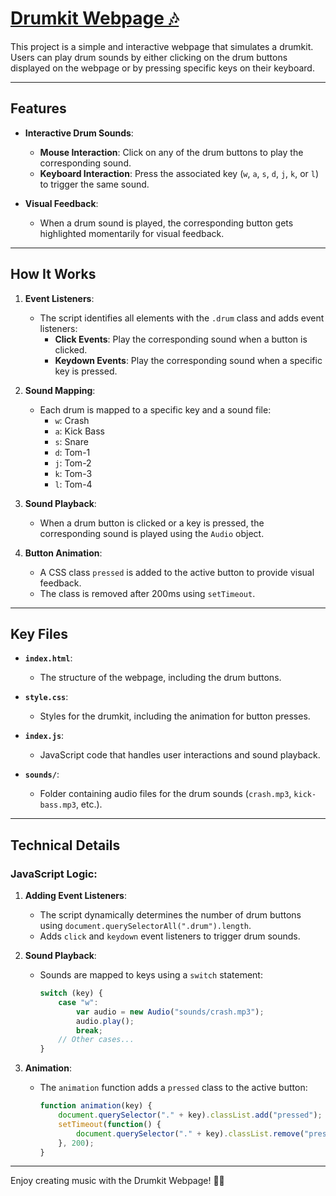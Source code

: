 # [Drumkit Webpage 🎶](https://drum-kit-seven-chi.vercel.app/)

This project is a simple and interactive webpage that simulates a drumkit. Users can play drum sounds by either clicking on the drum buttons displayed on the webpage or by pressing specific keys on their keyboard.

---

## Features

- **Interactive Drum Sounds**:
  - **Mouse Interaction**: Click on any of the drum buttons to play the corresponding sound.
  - **Keyboard Interaction**: Press the associated key (`w`, `a`, `s`, `d`, `j`, `k`, or `l`) to trigger the same sound.

- **Visual Feedback**:
  - When a drum sound is played, the corresponding button gets highlighted momentarily for visual feedback.

---

## How It Works

1. **Event Listeners**:
   - The script identifies all elements with the `.drum` class and adds event listeners:
     - **Click Events**: Play the corresponding sound when a button is clicked.
     - **Keydown Events**: Play the corresponding sound when a specific key is pressed.

2. **Sound Mapping**:
   - Each drum is mapped to a specific key and a sound file:
     - `w`: Crash
     - `a`: Kick Bass
     - `s`: Snare
     - `d`: Tom-1
     - `j`: Tom-2
     - `k`: Tom-3
     - `l`: Tom-4

3. **Sound Playback**:
   - When a drum button is clicked or a key is pressed, the corresponding sound is played using the `Audio` object.

4. **Button Animation**:
   - A CSS class `pressed` is added to the active button to provide visual feedback.
   - The class is removed after 200ms using `setTimeout`.

---

## Key Files

- **`index.html`**:
  - The structure of the webpage, including the drum buttons.

- **`style.css`**:
  - Styles for the drumkit, including the animation for button presses.

- **`index.js`**:
  - JavaScript code that handles user interactions and sound playback.

- **`sounds/`**:
  - Folder containing audio files for the drum sounds (`crash.mp3`, `kick-bass.mp3`, etc.).

---

## Technical Details

### JavaScript Logic:

1. **Adding Event Listeners**:
   - The script dynamically determines the number of drum buttons using `document.querySelectorAll(".drum").length`.
   - Adds `click` and `keydown` event listeners to trigger drum sounds.

2. **Sound Playback**:
   - Sounds are mapped to keys using a `switch` statement:
     ```javascript
     switch (key) {
         case "w":
             var audio = new Audio("sounds/crash.mp3");
             audio.play();
             break;
         // Other cases...
     }
     ```

3. **Animation**:
   - The `animation` function adds a `pressed` class to the active button:
     ```javascript
     function animation(key) {
         document.querySelector("." + key).classList.add("pressed");
         setTimeout(function() {
             document.querySelector("." + key).classList.remove("pressed");
         }, 200);
     }
     ```

---

Enjoy creating music with the Drumkit Webpage! 🥁🎶
